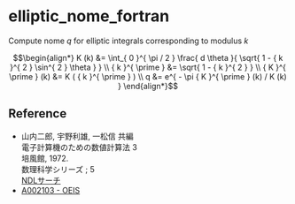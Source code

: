 # elliptic_nome_fortran

Compute nome $q$ for elliptic integrals corresponding to modulus $k$

```math
\begin{align*}
K (k) &= \int_{ 0 }^{ \pi / 2 } \frac{ d \theta }{ \sqrt{ 1 - { k }^{ 2 } \sin^{ 2 } \theta } } \\
{ k }^{ \prime } &= \sqrt{ 1 - { k }^{ 2 } } \\
{ K }^{ \prime } (k) &= K ( { k }^{ \prime } ) \\
q &= e^{ - \pi { K }^{ \prime } (k) / K (k) }
\end{align*}
```

## Reference

- 山内二郎, 宇野利雄, 一松信 共編  
  電子計算機のための数値計算法 3  
  培風館, 1972.  
  数理科学シリーズ ; 5  
  [NDLサーチ](https://ndlsearch.ndl.go.jp/books/R100000039-I2422322)
- [A002103 - OEIS](https://oeis.org/A002103)

